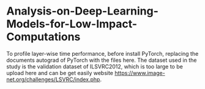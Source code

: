 # Analysis-on-Deep-Learning-Models-for-Low-Impact-Computations
To profile layer-wise time performance, before install PyTorch, replacing the documents autograd of PyTorch with the files here.
The dataset used in the study is the validation dataset of ILSVRC2012, which is too large to be upload here and can be get easily website https://www.image-net.org/challenges/LSVRC/index.php.
